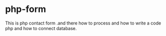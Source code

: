 # php-form
This is php contact form .and there how to process and how to write a code php and how to connect database.
